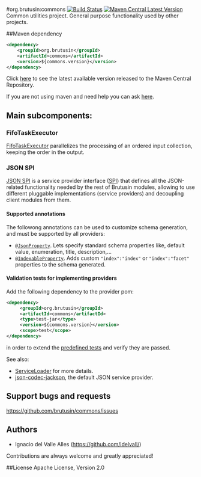 #org.brutusin:commons [![Build Status](https://api.travis-ci.org/brutusin/commons.svg?branch=master)](https://travis-ci.org/brutusin/commons) [![Maven Central Latest Version](https://maven-badges.herokuapp.com/maven-central/org.brutusin/commons/badge.svg)](https://maven-badges.herokuapp.com/maven-central/org.brutusin/commons/)
Common utilities project. General purpose functionality used by other projects.

##Maven dependency 
```xml
<dependency>
    <groupId>org.brutusin</groupId>
    <artifactId>commons</artifactId>
    <version>${commons.version}</version>
</dependency>
```
Click [here](http://search.maven.org/#search%7Cga%7C1%7Cg%3A%22org.brutusin%22%20a%3A%22commons%22) to see the latest available version released to the Maven Central Repository.

If you are not using maven and need help you can ask [here](https://github.com/brutusin/commons/issues).

## Main subcomponents:

### FifoTaskExecutor

[FifoTaskExecutor](src/main/java/org/brutusin/commons/concurrent/FifoTaskExecutor.java) parallelizes the processing of an ordered input collection, keeping the order in the output.

### JSON SPI

[JSON SPI](src/main/java/org/brutusin/commons/json/spi) is a service provider interface ([SPI](http://en.wikipedia.org/wiki/Service_provider_interface)) that defines all the JSON-related functionality needed by the rest of Brutusin modules, allowing to use different pluggable implementations (service providers) and decoupling client modules from them. 

#### Supported annotations
The followong annotations can be used to customize schema generation, and must be supported by all providers:
* [`@JsonProperty`](src/main/java/org/brutusin/commons/json/annotations/JsonProperty.java). Lets specify standard schema properties like, default value, enumeration, title, description,...
* [`@IndexableProperty`](src/main/java/org/brutusin/commons/json/annotations/IndexableProperty.java). Adds custom `"index":"index"` or `"index":"facet"` properties to the schema generated.

#### Validation tests for implementing providers

Add the following dependency to the provider pom:
```xml
<dependency>
     <groupId>org.brutusin</groupId>
     <artifactId>commons</artifactId>
     <type>test-jar</type>
     <version>${commons.version}</version>
     <scope>test</scope>
</dependency>
```
in order to extend the [predefined tests](https://github.com/brutusin/commons/tree/master/src/test/java/org/brutusin/commons/json/spi) and verify they are passed. 

See also:
* [ServiceLoader](http://docs.oracle.com/javase/6/docs/api/java/util/ServiceLoader.html) for more details.
* [json-codec-jackson](https://github.com/brutusin/json-codec-jackson), the default JSON service provider.

## Support bugs and requests
https://github.com/brutusin/commons/issues

## Authors

- Ignacio del Valle Alles (<https://github.com/idelvall/>)

Contributions are always welcome and greatly appreciated!

##License
Apache License, Version 2.0
